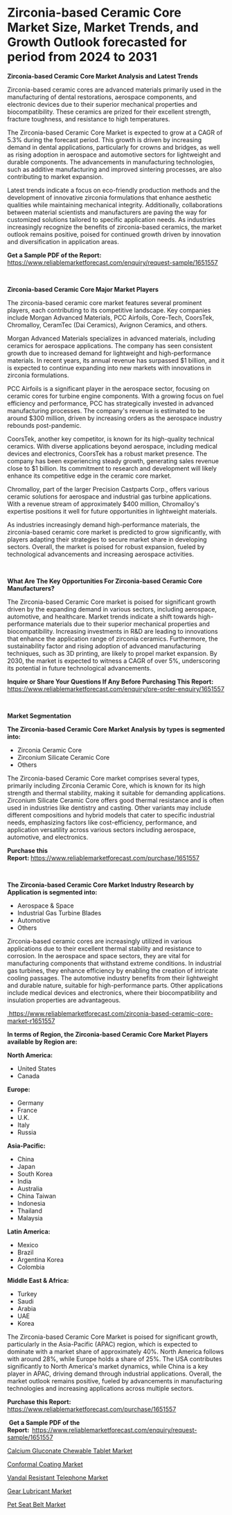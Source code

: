<p><h1>Zirconia-based Ceramic Core Market Size, Market Trends, and Growth Outlook forecasted for period from 2024 to 2031</h1></p><p><strong>Zirconia-based Ceramic Core Market Analysis and Latest Trends</strong></p>
<p><p>Zirconia-based ceramic cores are advanced materials primarily used in the manufacturing of dental restorations, aerospace components, and electronic devices due to their superior mechanical properties and biocompatibility. These ceramics are prized for their excellent strength, fracture toughness, and resistance to high temperatures.</p><p>The Zirconia-based Ceramic Core Market is expected to grow at a CAGR of 5.3% during the forecast period. This growth is driven by increasing demand in dental applications, particularly for crowns and bridges, as well as rising adoption in aerospace and automotive sectors for lightweight and durable components. The advancements in manufacturing technologies, such as additive manufacturing and improved sintering processes, are also contributing to market expansion.</p><p>Latest trends indicate a focus on eco-friendly production methods and the development of innovative zirconia formulations that enhance aesthetic qualities while maintaining mechanical integrity. Additionally, collaborations between material scientists and manufacturers are paving the way for customized solutions tailored to specific application needs. As industries increasingly recognize the benefits of zirconia-based ceramics, the market outlook remains positive, poised for continued growth driven by innovation and diversification in application areas.</p></p>
<p><strong>Get a Sample PDF of the Report:&nbsp;</strong> <a href="https://www.reliablemarketforecast.com/enquiry/request-sample/1651557?utm_campaign=1170&utm_medium=2&utm_source=Github&utm_content=ia&utm_term=26092024&utm_id=zirconia-based-ceramic-core">https://www.reliablemarketforecast.com/enquiry/request-sample/1651557</a></p>
<p>&nbsp;</p>
<p><strong>Zirconia-based Ceramic Core Major Market Players</strong></p>
<p><p>The zirconia-based ceramic core market features several prominent players, each contributing to its competitive landscape. Key companies include Morgan Advanced Materials, PCC Airfoils, Core-Tech, CoorsTek, Chromalloy, CeramTec (Dai Ceramics), Avignon Ceramics, and others.</p><p>Morgan Advanced Materials specializes in advanced materials, including ceramics for aerospace applications. The company has seen consistent growth due to increased demand for lightweight and high-performance materials. In recent years, its annual revenue has surpassed $1 billion, and it is expected to continue expanding into new markets with innovations in zirconia formulations.</p><p>PCC Airfoils is a significant player in the aerospace sector, focusing on ceramic cores for turbine engine components. With a growing focus on fuel efficiency and performance, PCC has strategically invested in advanced manufacturing processes. The company's revenue is estimated to be around $300 million, driven by increasing orders as the aerospace industry rebounds post-pandemic.</p><p>CoorsTek, another key competitor, is known for its high-quality technical ceramics. With diverse applications beyond aerospace, including medical devices and electronics, CoorsTek has a robust market presence. The company has been experiencing steady growth, generating sales revenue close to $1 billion. Its commitment to research and development will likely enhance its competitive edge in the ceramic core market.</p><p>Chromalloy, part of the larger Precision Castparts Corp., offers various ceramic solutions for aerospace and industrial gas turbine applications. With a revenue stream of approximately $400 million, Chromalloy's expertise positions it well for future opportunities in lightweight materials.</p><p>As industries increasingly demand high-performance materials, the zirconia-based ceramic core market is predicted to grow significantly, with players adapting their strategies to secure market share in developing sectors. Overall, the market is poised for robust expansion, fueled by technological advancements and increasing aerospace activities.</p></p>
<p>&nbsp;</p>
<p><strong>What Are The Key Opportunities For Zirconia-based Ceramic Core Manufacturers?</strong></p>
<p><p>The Zirconia-based Ceramic Core market is poised for significant growth driven by the expanding demand in various sectors, including aerospace, automotive, and healthcare. Market trends indicate a shift towards high-performance materials due to their superior mechanical properties and biocompatibility. Increasing investments in R&D are leading to innovations that enhance the application range of zirconia ceramics. Furthermore, the sustainability factor and rising adoption of advanced manufacturing techniques, such as 3D printing, are likely to propel market expansion. By 2030, the market is expected to witness a CAGR of over 5%, underscoring its potential in future technological advancements.</p></p>
<p><strong>Inquire or Share Your Questions If Any Before Purchasing This Report:</strong> <a href="https://www.reliablemarketforecast.com/enquiry/pre-order-enquiry/1651557?utm_campaign=1170&utm_medium=2&utm_source=Github&utm_content=ia&utm_term=26092024&utm_id=zirconia-based-ceramic-core">https://www.reliablemarketforecast.com/enquiry/pre-order-enquiry/1651557</a></p>
<p>&nbsp;</p>
<p><strong>Market Segmentation</strong></p>
<p><strong>The Zirconia-based Ceramic Core Market Analysis by types is segmented into:</strong></p>
<p><ul><li>Zirconia Ceramic Core</li><li>Zirconium Silicate Ceramic Core</li><li>Others</li></ul></p>
<p><p>The Zirconia-based Ceramic Core market comprises several types, primarily including Zirconia Ceramic Core, which is known for its high strength and thermal stability, making it suitable for demanding applications. Zirconium Silicate Ceramic Core offers good thermal resistance and is often used in industries like dentistry and casting. Other variants may include different compositions and hybrid models that cater to specific industrial needs, emphasizing factors like cost-efficiency, performance, and application versatility across various sectors including aerospace, automotive, and electronics.</p></p>
<p><strong>Purchase this Report:&nbsp;</strong><a href="https://www.reliablemarketforecast.com/purchase/1651557?utm_campaign=1170&utm_medium=2&utm_source=Github&utm_content=ia&utm_term=26092024&utm_id=zirconia-based-ceramic-core">https://www.reliablemarketforecast.com/purchase/1651557</a></p>
<p>&nbsp;</p>
<p><strong>The Zirconia-based Ceramic Core Market Industry Research by Application is segmented into:</strong></p>
<p><ul><li>Aerospace & Space</li><li>Industrial Gas Turbine Blades</li><li>Automotive</li><li>Others</li></ul></p>
<p><p>Zirconia-based ceramic cores are increasingly utilized in various applications due to their excellent thermal stability and resistance to corrosion. In the aerospace and space sectors, they are vital for manufacturing components that withstand extreme conditions. In industrial gas turbines, they enhance efficiency by enabling the creation of intricate cooling passages. The automotive industry benefits from their lightweight and durable nature, suitable for high-performance parts. Other applications include medical devices and electronics, where their biocompatibility and insulation properties are advantageous.</p></p>
<p><a href="https://www.reliablemarketforecast.com/zirconia-based-ceramic-core-market-r1651557?utm_campaign=1170&utm_medium=2&utm_source=Github&utm_content=ia&utm_term=26092024&utm_id=zirconia-based-ceramic-core">&nbsp;https://www.reliablemarketforecast.com/zirconia-based-ceramic-core-market-r1651557</a></p>
<p><strong>In terms of Region, the Zirconia-based Ceramic Core Market Players available by Region are:</strong></p>
<p>
    <p> <strong> North America: </strong>
        <ul>
            <li>United States</li>
            <li>Canada</li>
        </ul>
        </p> 
    <p> <strong> Europe: </strong>
        <ul>
            <li>Germany</li>
            <li>France</li>
            <li>U.K.</li>
            <li>Italy</li>
            <li>Russia</li>
        </ul>
        </p> 
    <p> <strong> Asia-Pacific: </strong>
        <ul>
            <li>China</li>
            <li>Japan</li>
            <li>South Korea</li>
            <li>India</li>
            <li>Australia</li>
            <li>China Taiwan</li>
            <li>Indonesia</li>
            <li>Thailand</li>
            <li>Malaysia</li>
        </ul>
        </p> 
    <p> <strong> Latin America: </strong>
        <ul>
            <li>Mexico</li>
            <li>Brazil</li>
            <li>Argentina Korea</li>
            <li>Colombia</li>
        </ul>
        </p> 
    <p> <strong> Middle East & Africa: </strong>
        <ul>
            <li>Turkey</li>
            <li>Saudi</li>
            <li>Arabia</li>
            <li>UAE</li>
            <li>Korea</li>
        </ul>
    </p>
    </p>
<p><p>The Zirconia-based Ceramic Core Market is poised for significant growth, particularly in the Asia-Pacific (APAC) region, which is expected to dominate with a market share of approximately 40%. North America follows with around 28%, while Europe holds a share of 25%. The USA contributes significantly to North America's market dynamics, while China is a key player in APAC, driving demand through industrial applications. Overall, the market outlook remains positive, fueled by advancements in manufacturing technologies and increasing applications across multiple sectors.</p></p>
<p><strong>Purchase this Report: </strong><a href="https://www.reliablemarketforecast.com/purchase/1651557?utm_campaign=1170&utm_medium=2&utm_source=Github&utm_content=ia&utm_term=26092024&utm_id=zirconia-based-ceramic-core">https://www.reliablemarketforecast.com/purchase/1651557</a></p>
<p>&nbsp;<strong>Get a Sample PDF of the Report:&nbsp;&nbsp;</strong><a href="https://www.reliablemarketforecast.com/enquiry/request-sample/1651557?utm_campaign=1170&utm_medium=2&utm_source=Github&utm_content=ia&utm_term=26092024&utm_id=zirconia-based-ceramic-core">https://www.reliablemarketforecast.com/enquiry/request-sample/1651557</a></p>
<p><strong></strong></p>
<p><p><a href="https://github.com/thoragea8m/Market-Research-Report-List-1/blob/main/calcium-gluconate-chewable-tablet-market.md?utm_campaign=1170&utm_medium=2&utm_source=Github&utm_content=ia&utm_term=26092024&utm_id=zirconia-based-ceramic-core">Calcium Gluconate Chewable Tablet Market</a></p><p><a href="https://www.linkedin.com/pulse/exploring-conformal-coating-market-dynamics-global-trends-umeef?utm_campaign=1170&utm_medium=2&utm_source=Github&utm_content=ia&utm_term=26092024&utm_id=zirconia-based-ceramic-core">Conformal Coating Market</a></p><p><a href="https://issuu.com/reportprime-2/docs/vandal-resistant-telephone-market-s_023bf6c9993934?utm_campaign=1170&utm_medium=2&utm_source=Github&utm_content=ia&utm_term=26092024&utm_id=zirconia-based-ceramic-core">Vandal Resistant Telephone Market</a></p><p><a href="https://www.linkedin.com/pulse/gear-lubricant-market-share-new-trends-analysis-its-type-a72pf?utm_campaign=1170&utm_medium=2&utm_source=Github&utm_content=ia&utm_term=26092024&utm_id=zirconia-based-ceramic-core">Gear Lubricant Market</a></p><p><a href="https://issuu.com/reportprime-2/docs/pet-seat-belt-market-size-2030.pptx_79ea2415ca9a25?utm_campaign=1170&utm_medium=2&utm_source=Github&utm_content=ia&utm_term=26092024&utm_id=zirconia-based-ceramic-core">Pet Seat Belt Market</a></p></p>